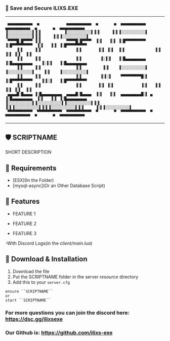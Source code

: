 ### 👾 Save and Secure ILIXS.EXE
------------------------------------------------------------------------------------------------------- 

```
 ▄▄▄▄▄▄▄▄▄▄▄  ▄            ▄▄▄▄▄▄▄▄▄▄▄  ▄       ▄  ▄▄▄▄▄▄▄▄▄▄▄     ▄▄▄▄▄▄▄▄▄▄▄  ▄       ▄  ▄▄▄▄▄▄▄▄▄▄▄ 
▐░░░░░░░░░░░▌▐░▌          ▐░░░░░░░░░░░▌▐░▌     ▐░▌▐░░░░░░░░░░░▌   ▐░░░░░░░░░░░▌▐░▌     ▐░▌▐░░░░░░░░░░░▌
 ▀▀▀▀█░█▀▀▀▀ ▐░▌           ▀▀▀▀█░█▀▀▀▀  ▐░▌   ▐░▌ ▐░█▀▀▀▀▀▀▀▀▀    ▐░█▀▀▀▀▀▀▀▀▀  ▐░▌   ▐░▌ ▐░█▀▀▀▀▀▀▀▀▀ 
     ▐░▌     ▐░▌               ▐░▌       ▐░▌ ▐░▌  ▐░▌             ▐░▌            ▐░▌ ▐░▌  ▐░▌          
     ▐░▌     ▐░▌               ▐░▌        ▐░▐░▌   ▐░█▄▄▄▄▄▄▄▄▄    ▐░█▄▄▄▄▄▄▄▄▄    ▐░▐░▌   ▐░█▄▄▄▄▄▄▄▄▄ 
     ▐░▌     ▐░▌               ▐░▌         ▐░▌    ▐░░░░░░░░░░░▌   ▐░░░░░░░░░░░▌    ▐░▌    ▐░░░░░░░░░░░▌
     ▐░▌     ▐░▌               ▐░▌        ▐░▌░▌    ▀▀▀▀▀▀▀▀▀█░▌   ▐░█▀▀▀▀▀▀▀▀▀    ▐░▌░▌   ▐░█▀▀▀▀▀▀▀▀▀ 
     ▐░▌     ▐░▌               ▐░▌       ▐░▌ ▐░▌            ▐░▌   ▐░▌            ▐░▌ ▐░▌  ▐░▌          
 ▄▄▄▄█░█▄▄▄▄ ▐░█▄▄▄▄▄▄▄▄▄  ▄▄▄▄█░█▄▄▄▄  ▐░▌   ▐░▌  ▄▄▄▄▄▄▄▄▄█░▌ ▄ ▐░█▄▄▄▄▄▄▄▄▄  ▐░▌   ▐░▌ ▐░█▄▄▄▄▄▄▄▄▄ 
▐░░░░░░░░░░░▌▐░░░░░░░░░░░▌▐░░░░░░░░░░░▌▐░▌     ▐░▌▐░░░░░░░░░░░▌▐░▌▐░░░░░░░░░░░▌▐░▌     ▐░▌▐░░░░░░░░░░░▌
 ▀▀▀▀▀▀▀▀▀▀▀  ▀▀▀▀▀▀▀▀▀▀▀  ▀▀▀▀▀▀▀▀▀▀▀  ▀       ▀  ▀▀▀▀▀▀▀▀▀▀▀  ▀  ▀▀▀▀▀▀▀▀▀▀▀  ▀       ▀  ▀▀▀▀▀▀▀▀▀▀▀ 
```                                                     

-------------------------------------------------------------------------------------------------------

## 🛡 SCRIPTNAME
SHORT DESCRIPTION

## 🔗 Requirements
* [ESX](In the Folder)
* [mysql-async](Or an Other Database Script)

## 📒 Features
- FEATURE 1

- FEATURE 2

- FEATURE 3

-With Discord Logs(in the *client/main.lua*)


## 🔧 Download & Installation
1. Download the file
2. Put the SCRIPTNAME folder in the server *resource* directory
3. Add this to your `server.cfg`

```
ensure ``SCRIPTNAME``
or
start ``SCRIPTNAME``

```

### For more questions you can join the discord here: https://dsc.gg/ilixsexe

### Our Github is: https://github.com/ilixs-exe

